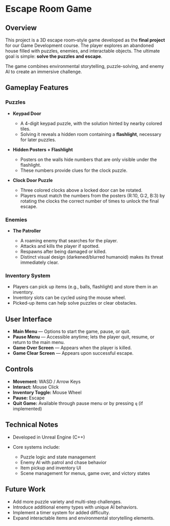 # Escape Room Game

## Overview

This project is a 3D escape room–style game developed as the **final project** for our Game Development course.
The player explores an abandoned house filled with puzzles, enemies, and interactable objects. The ultimate goal is simple: **solve the puzzles and escape**.

The game combines environmental storytelling, puzzle-solving, and enemy AI to create an immersive challenge.

## Gameplay Features

### Puzzles

* **Keypad Door**

  * A 4-digit keypad puzzle, with the solution hinted by nearby colored tiles.
  * Solving it reveals a hidden room containing a **flashlight**, necessary for later puzzles.

* **Hidden Posters + Flashlight**

  * Posters on the walls hide numbers that are only visible under the flashlight.
  * These numbers provide clues for the clock puzzle.

* **Clock Door Puzzle**

  * Three colored clocks above a locked door can be rotated.
  * Players must match the numbers from the posters (R:10, G:2, B:3) by rotating the clocks the correct number of times to unlock the final escape.

### Enemies

* **The Patroller**

  * A roaming enemy that searches for the player.
  * Attacks and kills the player if spotted.
  * Respawns after being damaged or killed.
  * Distinct visual design (darkened/blurred humanoid) makes its threat immediately clear.

### Inventory System

* Players can pick up items (e.g., balls, flashlight) and store them in an inventory.
* Inventory slots can be cycled using the mouse wheel.
* Picked-up items can help solve puzzles or clear obstacles.

## User Interface

* **Main Menu** — Options to start the game, pause, or quit.
* **Pause Menu** — Accessible anytime; lets the player quit, resume, or return to the main menu.
* **Game Over Screen** — Appears when the player is killed.
* **Game Clear Screen** — Appears upon successful escape.

## Controls

* **Movement:** WASD / Arrow Keys
* **Interact:** Mouse Click
* **Inventory Toggle:** Mouse Wheel
* **Pause:** Escape
* **Quit Game:** Available through pause menu or by pressing `q` (if implemented)

## Technical Notes

* Developed in Unreal Engine (C++)
* Core systems include:

  * Puzzle logic and state management
  * Enemy AI with patrol and chase behavior
  * Item pickup and inventory UI
  * Scene management for menus, game over, and victory states

## Future Work

* Add more puzzle variety and multi-step challenges.
* Introduce additional enemy types with unique AI behaviors.
* Implement a timer system for added difficulty.
* Expand interactable items and environmental storytelling elements.
